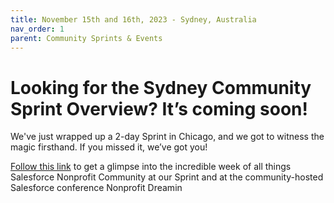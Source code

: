 ```yaml
---
title: November 15th and 16th, 2023 - Sydney, Australia
nav_order: 1
parent: Community Sprints & Events
---
```



# Looking for the Sydney Community Sprint Overview? It’s coming soon! 

We've just wrapped up a 2-day Sprint in Chicago, and we got to witness the magic firsthand. If you missed it, we’ve got you! 

[Follow this link](https://sfdo-community-sprints.github.io/docs/sprints/2023-10-3031-Sprint/#community-innovation-in-chicago-wrapping-up-a-spooktacular-commons-community-sprint-and-nonprofit-dreamin) to get a glimpse into the incredible week of all things Salesforce Nonprofit Community at our Sprint and at the community-hosted Salesforce conference Nonprofit Dreamin

